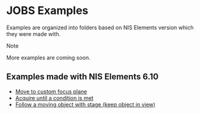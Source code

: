# JOBS Examples

Examples are organized into folders based on NIS Elements version which they were made with.

> [!NOTE]
> More examples are coming soon.

## Examples made with NIS Elements 6.10

- [Move to custom focus plane](NIS_v6.10/32-Move_to_custom_focus/)
- [Acquire until a condition is met](NIS_v6.10/34-Acquire_until/)
- [Follow a moving object with stage (keep object in view)](NIS_v6.10/42-Following_moving_object/)

